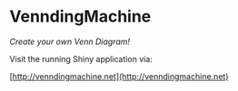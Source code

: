 VenndingMachine
===============

*Create your own Venn Diagram!*

Visit the running Shiny application via:

[http://venndingmachine.net](http://venndingmachine.net)

